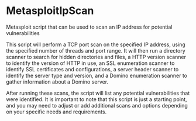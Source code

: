 # MetasploitIpScan
Metasploit script that can be used to scan an IP address for potential vulnerabilities

This script will perform a TCP port scan on the specified IP address, using the specified number of threads and port range. It will then run a directory scanner to search for hidden directories and files, a HTTP version scanner to identify the version of HTTP in use, an SSL enumeration scanner to identify SSL certificates and configurations, a server header scanner to identify the server type and version, and a Domino enumeration scanner to gather information about a Domino server.

After running these scans, the script will list any potential vulnerabilities that were identified. It is important to note that this script is just a starting point, and you may need to adjust or add additional scans and options depending on your specific needs and requirements.
